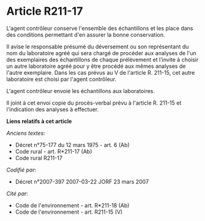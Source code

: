 # Article R211-17

L'agent contrôleur conserve l'ensemble des échantillons et les place dans des conditions permettant d'en assurer la bonne
conservation.

Il avise le responsable présumé du déversement ou son représentant du nom du laboratoire agréé qui sera chargé de procéder
aux analyses de l'un des exemplaires des échantillons de chaque prélèvement et l'invite à choisir un autre laboratoire agréé
pour y être procédé aux mêmes analyses de l'autre exemplaire. Dans les cas prévus au V de l'article R. 211-15, cet autre
laboratoire est choisi par l'agent contrôleur.

L'agent contrôleur envoie les échantillons aux laboratoires.

Il joint à cet envoi copie du procès-verbal prévu à l'article R. 211-15 et l'indication des analyses à effectuer.

**Liens relatifs à cet article**

_Anciens textes_:

  - Décret n°75-177 du 12 mars 1975 - art. 6 (Ab)
  - Code rural - art. R*211-17 (Ab)
  - Code rural R211-17

_Codifié par_:

  - Décret n°2007-397 2007-03-22 JORF 23 mars 2007

_Cité par_:

  - Code de l'environnement - art. R*211-18 (Ab)
  - Code de l'environnement - art. R211-15 (V)

